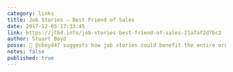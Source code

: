 ```yaml
---
category: links
title: Job Stories — Best Friend of Sales
date: 2017-12-05 17:33:45
link: https://jtbd.info/job-stories-best-friend-of-sales-21a7af2d7bc2
author: Stuart Boyd
posse: 🔗 @sboyd47 suggests how job stories could benefit the entire organisation but more specifically sales by offering an extended emotional shared-language.
notes: false
published: true
---
```

